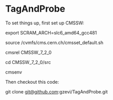 # TagAndProbe

To set things up, first set up CMSSW:

export SCRAM_ARCH=slc6_amd64_gcc481

source /cvmfs/cms.cern.ch/cmsset_default.sh

cmsrel CMSSW_7_2_0

cd CMSSW_7_2_0/src

cmsenv

Then checkout this code:

git clone git@github.com:gzevi/TagAndProbe.git

